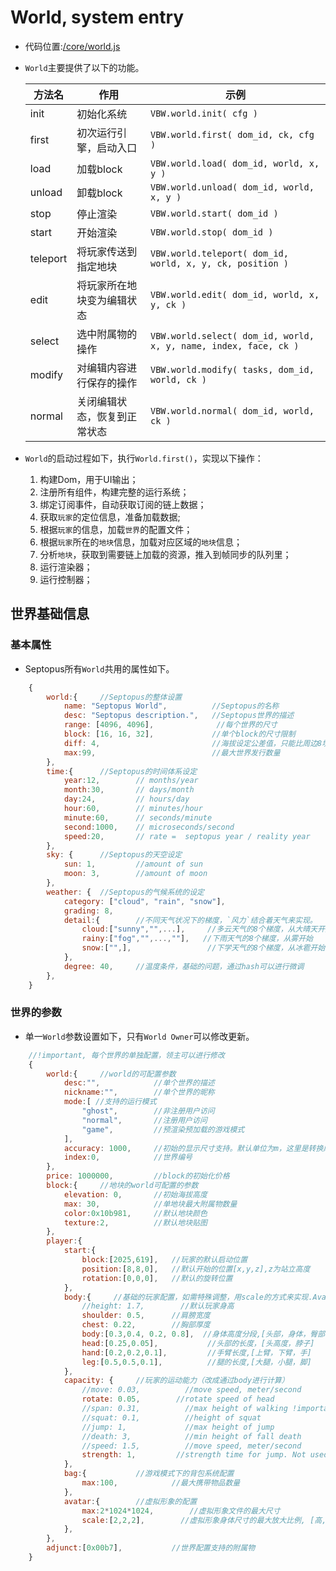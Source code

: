 # World, system entry

* 代码位置:[/core/world.js](https://github.com/septopus-rex/world/blob/main/engine/src/septopus/core/world.js)

* `World`主要提供了以下的功能。

    | 方法名 | 作用 | 示例 |
    | --- | --- | --- |
    | init | 初始化系统 |  `VBW.world.init( cfg )` |
    | first | 初次运行引擎，启动入口 | `VBW.world.first( dom_id, ck, cfg )` |
    | load | 加载block |  `VBW.world.load( dom_id, world, x, y )` |
    | unload | 卸载block | `VBW.world.unload( dom_id, world, x, y )` |
    | stop | 停止渲染 | `VBW.world.start( dom_id )` |
    | start | 开始渲染 | `VBW.world.stop( dom_id )` |
    | teleport | 将玩家传送到指定地块 | `VBW.world.teleport( dom_id, world, x, y, ck, position )` |
    | edit | 将玩家所在地块变为编辑状态 | `VBW.world.edit( dom_id, world, x, y, ck )` |
    | select | 选中附属物的操作 | `VBW.world.select( dom_id, world, x, y, name, index, face, ck )` |
    | modify | 对编辑内容进行保存的操作 | `VBW.world.modify( tasks, dom_id, world, ck )` |
    | normal | 关闭编辑状态，恢复到正常状态 | `VBW.world.normal( dom_id, world, ck )` |

* `World`的启动过程如下，执行`World.first()`，实现以下操作：
    1. 构建Dom，用于UI输出；
    2. 注册所有组件，构建完整的运行系统；
    3. 绑定订阅事件，自动获取订阅的链上数据；
    4. 获取`玩家`的定位信息，准备加载数据;
    5. 根据`玩家`的信息，加载`世界`的配置文件；
    6. 根据`玩家`所在的`地块`信息，加载对应区域的`地块`信息；
    7. 分析`地块`，获取到需要链上加载的资源，推入到帧同步的队列里；
    8. 运行渲染器；
    9. 运行控制器；

## 世界基础信息

### 基本属性

* Septopus所有`World`共用的属性如下。

```Javascript
    {
        world:{     //Septopus的整体设置
            name: "Septopus World",          //Septopus的名称
            desc: "Septopus description.",   //Septopus世界的描述
            range: [4096, 4096],              //每个世界的尺寸 
            block: [16, 16, 32],             //单个block的尺寸限制
            diff: 4,                         //海拔设定公差值，只能比周边8块的均值升高的值
            max:99,                          //最大世界发行数量
        },
        time:{      //Septopus的时间体系设定
            year:12,        // months/year
            month:30,       // days/month
            day:24,         // hours/day
            hour:60,        // minutes/hour
            minute:60,      // seconds/minute
            second:1000,    // microseconds/second
            speed:20,       // rate =  septopus year / reality year
        },
        sky: {      //Septopus的天空设定
            sun: 1,         //amount of sun
            moon: 3,        //amount of moon
        },
        weather: {  //Septopus的气候系统的设定
            category: ["cloud", "rain", "snow"],
            grading: 8,
            detail:{        //不同天气状况下的梯度，`风力`结合着天气来实现。
                cloud:["sunny","",...],     //多云天气的8个梯度，从大晴天开始
                rainy:["fog","",...,""],   //下雨天气的8个梯度，从雾开始
                snow:["",],                 //下学天气的8个梯度，从冰雹开始
            },
            degree: 40,     //温度条件，基础的问题，通过hash可以进行微调
        },        
    }
```

### 世界的参数

* 单一`World`参数设置如下，只有`World Owner`可以修改更新。

```Javascript
    //!important, 每个世界的单独配置，领主可以进行修改
    {
        world:{     //world的可配置参数
            desc:"",            //单个世界的描述
            nickname:"",        //单个世界的昵称
            mode:[ //支持的运行模式
                "ghost",        //非注册用户访问
                "normal",       //注册用户访问
                "game",         //预渲染预加载的游戏模式
            ],     
            accuracy: 1000,     //初始的显示尺寸支持。默认单位为m，这里是转换成mm来显示
            index:0,            //世界编号
        },
        price: 1000000,         //block的初始化价格
        block:{     //地块的world可配置的参数
            elevation: 0,       //初始海拔高度
            max: 30,            //单地块最大附属物数量
            color:0x10b981,     //默认地块颜色
            texture:2,          //默认地块贴图
        },
        player:{
            start:{
                block:[2025,619],   //玩家的默认启动位置
                position:[8,8,0],   //默认开始的位置[x,y,z],z为站立高度
                rotation:[0,0,0],   //默认的旋转位置
            },
            body:{     //基础的玩家配置，如需特殊调整，用scale的方式来实现.Avatar里需要有这些参数，不存在的话，就用这个配置
                //height: 1.7,        //默认玩家身高
                shoulder: 0.5,      //肩膀宽度
                chest: 0.22,        //胸部厚度
                body:[0.3,0.4, 0.2, 0.8],  //身体高度分段,[头部，身体，臀部，腿部]
                head:[0.25,0.05],           //头部的长度，[头高度，脖子]
                hand:[0.2,0.2,0.1],         //手臂长度,[上臂，下臂，手]
                leg:[0.5,0.5,0.1],          //腿的长度,[大腿，小腿，脚]
            },
            capacity: {     //玩家的运动能力（改成通过body进行计算）
                //move: 0.03,          //move speed, meter/second
                rotate: 0.05,        //rotate speed of head
                //span: 0.31,          //max height of walking !important 这个后面需要根据玩家身体尺寸进行计算
                //squat: 0.1,          //height of squat
                //jump: 1,             //max height of jump
                //death: 3,            //min height of fall death
                //speed: 1.5,          //move speed, meter/second
                strength: 1,         //strength time for jump. Not used yet.
            },
            bag:{           //游戏模式下的背包系统配置
                max:100,            //最大携带物品数量
            },
            avatar:{        //虚拟形象的配置
                max:2*1024*1024,        //虚拟形象文件的最大尺寸
                scale:[2,2,2],        //虚拟形象身体尺寸的最大放大比例, [高,宽,深]
            },
        },
        adjunct:[0x00b7],           //世界配置支持的附属物
    }
```